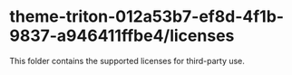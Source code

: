 # theme-triton-012a53b7-ef8d-4f1b-9837-a946411ffbe4/licenses

This folder contains the supported licenses for third-party use.
